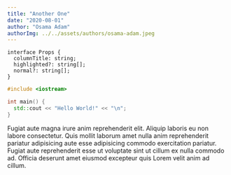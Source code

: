```yaml
---
title: "Another One"
date: "2020-08-01"
author: "Osama Adam"
authorImg: ../../assets/authors/osama-adam.jpeg
---
```


```tsx
interface Props {
  columnTitle: string;
  highlighted?: string[];
  normal?: string[];
}
```

```cpp
#include <iostream>

int main() {
  std::cout << "Hello World!" << "\n";
}
```

Fugiat aute magna irure anim reprehenderit elit. Aliquip laboris eu non labore consectetur. Quis mollit laborum amet nulla anim reprehenderit pariatur adipisicing aute esse adipisicing commodo exercitation pariatur. Fugiat aute reprehenderit esse ut voluptate sint ut cillum ex nulla commodo ad. Officia deserunt amet eiusmod excepteur quis Lorem velit anim ad cillum.
